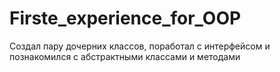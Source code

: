 # Firste_experience_for_OOP
Создал пару дочерних классов, поработал с интерфейсом и познакомился с абстрактными классами и методами
